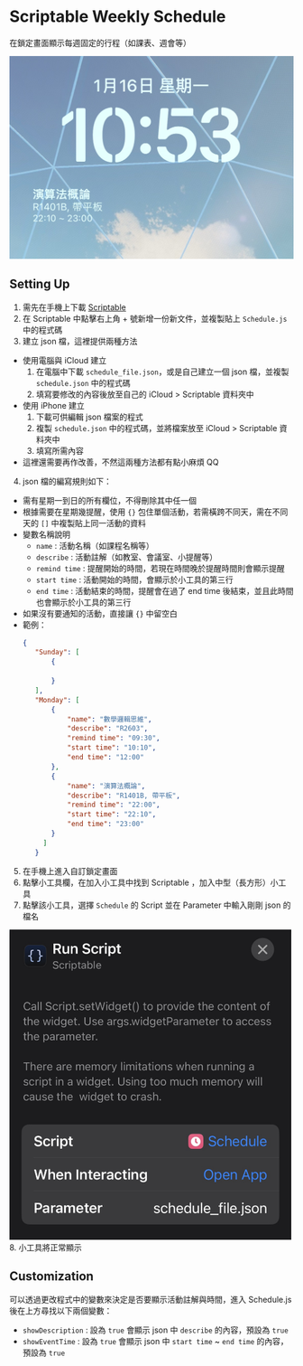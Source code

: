 # Scriptable Weekly Schedule

在鎖定畫面顯示每週固定的行程（如課表、週會等）
<p align="center" >
    <img alt="widget screenshot" src ="screenshot.jpg" width = "750">
</p>

## Setting Up

1. 需先在手機上下載 [Scriptable](https://scriptable.app/)
2. 在 Scriptable 中點擊右上角 + 號新增一份新文件，並複製貼上 `Schedule.js` 中的程式碼
3. 建立 json 檔，這裡提供兩種方法
  - 使用電腦與 iCloud 建立
    1. 在電腦中下載 `schedule_file.json`，或是自己建立一個 json 檔，並複製 `schedule.json` 中的程式碼
    2. 填寫要修改的內容後放至自己的 iCloud > Scriptable 資料夾中
  - 使用 iPhone 建立
    1. 下載可供編輯 json 檔案的程式
    2. 複製 `schedule.json` 中的程式碼，並將檔案放至 iCloud > Scriptable 資料夾中
    3. 填寫所需內容
  - 這裡還需要再作改善，不然這兩種方法都有點小麻煩 QQ
 4. json 檔的編寫規則如下：
   - 需有星期一到日的所有欄位，不得刪除其中任一個
   - 根據需要在星期幾提醒，使用 `{}` 包住單個活動，若需橫跨不同天，需在不同天的 `[]` 中複製貼上同一活動的資料
   - 變數名稱說明
     - `name` : 活動名稱（如課程名稱等）
     - `describe` : 活動註解（如教室、會議室、小提醒等）
     - `remind time` : 提醒開始的時間，若現在時間晚於提醒時間則會顯示提醒
     - `start time` : 活動開始的時間，會顯示於小工具的第三行
     - `end time` : 活動結束的時間，提醒會在過了 end time 後結束，並且此時間也會顯示於小工具的第三行
   - 如果沒有要通知的活動，直接讓 `{}` 中留空白
   - 範例：
     ```json
     {
        "Sunday": [
            {

            }
        ],
        "Monday": [
            {
                "name": "數學邏輯思維",
                "describe": "R2603",
                "remind time": "09:30",
                "start time": "10:10",
                "end time": "12:00"
            },
            {
                "name": "演算法概論",
                "describe": "R1401B, 帶平板",
                "remind time": "22:00",
                "start time": "22:10",
                "end time": "23:00"
            }
          ]
        }
      ```
5. 在手機上進入自訂鎖定畫面
6. 點擊小工具欄，在加入小工具中找到 Scriptable ，加入中型（長方形）小工具
7. 點擊該小工具，選擇 `Schedule` 的 Script 並在 Parameter 中輸入剛剛 json 的檔名
<img alt="setting example" src="screenshot1.jpg" width="500">
8. 小工具將正常顯示

## Customization

可以透過更改程式中的變數來決定是否要顯示活動註解與時間，進入 Schedule.js 後在上方尋找以下兩個變數：
- `showDescription` : 設為 `true` 會顯示 json 中 `describe` 的內容，預設為 `true`
- `showEventTime` : 設為 `true` 會顯示 json 中 `start time` ~ `end time` 的內容，預設為 `true`

